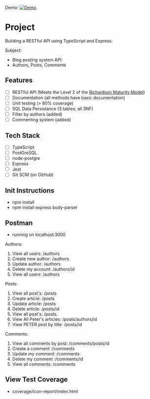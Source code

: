 Demo:
[![Demo](https://github.com/chriscastaneda/rev-p2-internal-ticketing-system/blob/master/assests/img/demo_snip.PNG)](https://drive.google.com/file/d/10OXxnCC41nw44Z3nhHYRkfyc8cxjXH23/view)

# Project 

Building a RESTful API using TypeScript and Express.

Subject: 
- Blog posting system API: 
- Authors, Posts, Comments

## Features
- [ ] RESTful API (Meets the Level 2 of the [Richardson Maturity Model](https://martinfowler.com/articles/richardsonMaturityModel.html))
- [ ] Documentation (all methods have basic documentation)
- [ ] Unit testing (> 80% coverage)
- [ ] SQL Data Persistance (3 tables; all 3NF)
- [ ] Filter by authors (added)
- [ ] Commenting system (added)

## Tech Stack
- [ ] TypeScript
- [ ] PostGreSQL
- [ ] node-postgre
- [ ] Express
- [ ] Jest
- [ ] Git SCM (on GitHub)

## Init Instructions
- npm install
- npm install express body-parser

## Postman
- running on localhost:3000

Authors:
1. View all users: /authors
2. Create new author: /authors
3. Update author: /authors
4. Delete my account: /authors/id
5. View all users: /authors

Posts:
1. View all post's: /posts
2. Create article: /posts
3. Update article: /posts 
4. Delete article: /posts/id
5. View all post's: /posts
6. View All Peter's articles: /posts/authors/id
7. View PETER post by title: /posts/id  

Comments:
1. View all comments by post: /comments/posts/id 
2. Create a comment :/comments 
3. Update my comment :/comments
4. Delete my comment :/comments/id
5. View all comments: /comments

## View Test Coverage
- coverage/icon-report/index.html

